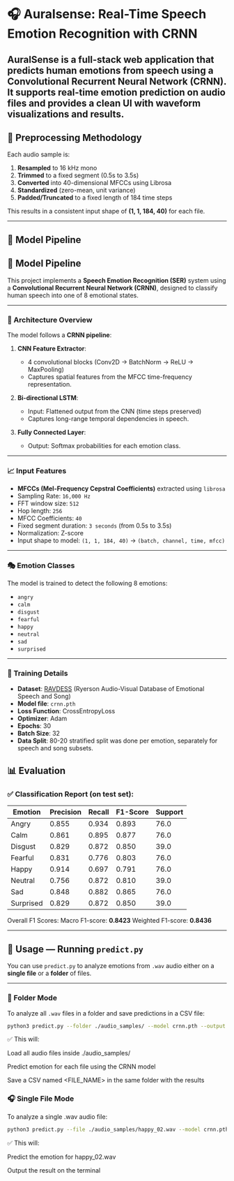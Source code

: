 # 🎧 Auralsense: Real-Time Speech Emotion Recognition with CRNN

AuralSense is a full-stack web application that predicts human emotions from speech using a Convolutional Recurrent Neural Network (CRNN). It supports real-time emotion prediction on audio files and provides a clean UI with waveform visualizations and results.
---

## 🧪 Preprocessing Methodology

Each audio sample is:

1. **Resampled** to 16 kHz mono
2. **Trimmed** to a fixed segment (0.5s to 3.5s)
3. **Converted** into 40-dimensional MFCCs using Librosa
4. **Standardized** (zero-mean, unit variance)
5. **Padded/Truncated** to a fixed length of 184 time steps

This results in a consistent input shape of **(1, 1, 184, 40)** for each file.

---

## 🧠 Model Pipeline

## 🧠 Model Pipeline

This project implements a **Speech Emotion Recognition (SER)** system using a **Convolutional Recurrent Neural Network (CRNN)**, designed to classify human speech into one of 8 emotional states.

---

### 🔧 Architecture Overview

The model follows a **CRNN pipeline**:

1. **CNN Feature Extractor**:
   - 4 convolutional blocks (Conv2D → BatchNorm → ReLU → MaxPooling)
   - Captures spatial features from the MFCC time-frequency representation.

2. **Bi-directional LSTM**:
   - Input: Flattened output from the CNN (time steps preserved)
   - Captures long-range temporal dependencies in speech.

3. **Fully Connected Layer**:
   - Output: Softmax probabilities for each emotion class.

---

### 📈 Input Features

- **MFCCs (Mel-Frequency Cepstral Coefficients)** extracted using `librosa`
- Sampling Rate: `16,000 Hz`
- FFT window size: `512`
- Hop length: `256`
- MFCC Coefficients: `40`
- Fixed segment duration: `3 seconds` (from 0.5s to 3.5s)
- Normalization: Z-score
- Input shape to model: `(1, 1, 184, 40)` → `(batch, channel, time, mfcc)`

---

### 🎭 Emotion Classes

The model is trained to detect the following 8 emotions:

- `angry`
- `calm`
- `disgust`
- `fearful`
- `happy`
- `neutral`
- `sad`
- `surprised`

---

### 🧪 Training Details

- **Dataset**: [RAVDESS](https://zenodo.org/record/1188976) (Ryerson Audio-Visual Database of Emotional Speech and Song)
- **Model file**: `crnn.pth`
- **Loss Function**: CrossEntropyLoss
- **Optimizer**: Adam
- **Epochs**: 30
- **Batch Size**: 32
- **Data Split**: 80-20 stratified split was done per emotion, separately for speech and song subsets.

## 📊 Evaluation

### ✅ Classification Report (on test set):

| Emotion    | Precision | Recall | F1-Score | Support |
|------------|-----------|--------|----------|---------|
| Angry      | 0.855     | 0.934  | 0.893    | 76.0    |
| Calm       | 0.861     | 0.895  | 0.877    | 76.0    |
| Disgust    | 0.829     | 0.872  | 0.850    | 39.0    |
| Fearful    | 0.831     | 0.776  | 0.803    | 76.0    |
| Happy      | 0.914     | 0.697  | 0.791    | 76.0    |
| Neutral    | 0.756     | 0.872  | 0.810    | 39.0    |
| Sad        | 0.848     | 0.882  | 0.865    | 76.0    |
| Surprised  | 0.829     | 0.872  | 0.850    | 39.0    |

Overall F1 Scores:
Macro  F1-score:    **0.8423**
Weighted F1-score: **0.8436**


---

## 🔧 Usage — Running `predict.py`

You can use `predict.py` to analyze emotions from `.wav` audio either on a **single file** or a **folder** of files.

---

### 📁 Folder Mode

To analyze all `.wav` files in a folder and save predictions in a CSV file:

```bash
python3 predict.py --folder ./audio_samples/ --model crnn.pth --output <FILE_NAME>.csv
```
✅ This will:

Load all audio files inside ./audio_samples/

Predict emotion for each file using the CRNN model

Save a CSV named <FILE_NAME> in the same folder with the results


### 🎧 Single File Mode

To analyze a single .wav audio file:

```bash
python3 predict.py --file ./audio_samples/happy_02.wav --model crnn.pth
```
✅ This will:

Predict the emotion for happy_02.wav

Output the result on the terminal
